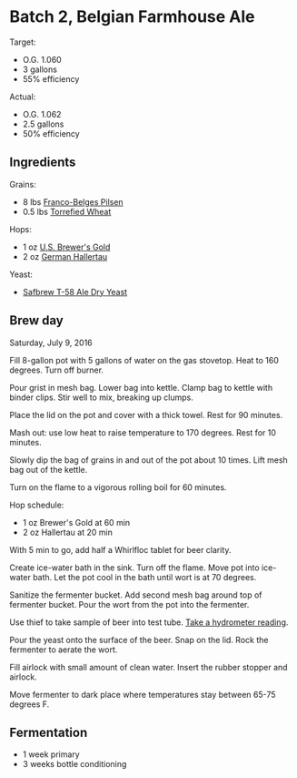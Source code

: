 # Batch 2, Belgian Farmhouse Ale

Target:

* O.G. 1.060
* 3 gallons
* 55% efficiency

Actual:

* O.G. 1.062
* 2.5 gallons
* 50% efficiency

## Ingredients

Grains:

* 8 lbs [Franco-Belges Pilsen][belges]
* 0.5 lbs [Torrefied Wheat][wheat]

[belges]: http://www.northernbrewer.com/franco-belges-pilsen-malt
[wheat]: http://www.northernbrewer.com/torrified-wheat

Hops:

* 1 oz [U.S. Brewer's Gold][gold]
* 2 oz [German Hallertau][tau]

[gold]: http://www.northernbrewer.com/us-brewers-gold-hop-pellets
[tau]: http://www.northernbrewer.com/german-hallertau-hop-pellets

Yeast:

* [Safbrew T-58 Ale Dry Yeast][yeast]

[yeast]: http://www.northernbrewer.com/safbrew-t-58

## Brew day

Saturday, July 9, 2016

Fill 8-gallon pot with 5 gallons of water on the gas stovetop.
Heat to 160 degrees.
Turn off burner.

Pour grist in mesh bag.
Lower bag into kettle.
Clamp bag to kettle with binder clips.
Stir well to mix, breaking up clumps.

Place the lid on the pot and cover with a thick towel.
Rest for 90 minutes.

Mash out: use low heat to raise temperature to 170 degrees.
Rest for 10 minutes.

Slowly dip the bag of grains in and out of the pot about 10 times.
Lift mesh bag out of the kettle.

Turn on the flame to a vigorous rolling boil for 60 minutes.

Hop schedule:

* 1 oz Brewer's Gold at 60 min
* 2 oz Hallertau at 20 min

With 5 min to go,
add half a Whirlfloc tablet for beer clarity.

Create ice-water bath in the sink.
Turn off the flame.
Move pot into ice-water bath.
Let the pot cool in the bath until wort is at 70 degrees.

Sanitize the fermenter bucket.
Add second mesh bag around top of fermenter bucket.
Pour the wort from the pot into the fermenter.

Use thief to take sample of beer into test tube.
[Take a hydrometer reading][hydrometer].

[hydrometer]: ../hydrometer.md

Pour the yeast onto the surface of the beer.
Snap on the lid.
Rock the fermenter to aerate the wort.

Fill airlock with small amount of clean water.
Insert the rubber stopper and airlock.

Move fermenter to dark place where temperatures stay between 65-75 degrees F.

## Fermentation

* 1 week primary
* 3 weeks bottle conditioning
